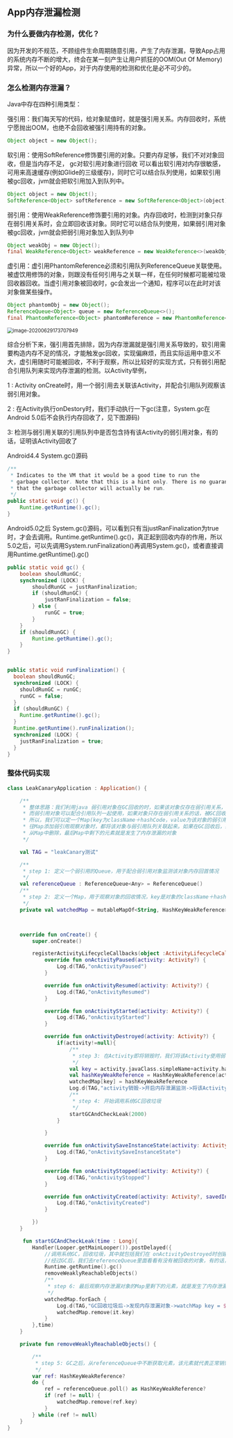 ## App内存泄漏检测

### 为什么要做内存检测，优化？

​		因为开发的不规范，不顾组件生命周期随意引用，产生了内存泄漏，导致App占用的系统内存不断的增大，终会在某一刻产生让用户抓狂的OOM(Out Of Memory)异常，所以一个好的App，对于内存使用的检测和优化是必不可少的。

### 怎么检测内存泄漏？

Java中存在四种引用类型：

强引用：我们每天写的代码，给对象赋值时，就是强引用关系。内存回收时，系统宁愿抛出OOM，也绝不会回收被强引用持有的对象。				

```java
Object object = new Object();
```

软引用：使用SoftReference<T>修饰要引用的对象。只要内存足够，我们不对对象回收，但是当内存不足， gc对软引用对象进行回收 可以看出软引用对内存很敏感，可用来高速缓存(例如Glide的三级缓存)，同时它可以结合队列使用，如果软引用被gc回收，jvm就会把软引用加入到队列中。

```java
Object object = new Object();
SoftReference<Object> softReference = new SoftReference<Object>(object);
```

弱引用：使用WeakReference<T>修饰要引用的对象。内存回收时，检测到对象只存在弱引用关系时，会立即回收该对象。同时它可以结合队列使用，如果弱引用对象被gc回收，jvm就会把弱引用对象加入到队列中

```java
Object weakObj = new Object();
final WeakReference<Object> weakReference = new WeakReference<>(weakObj);
```

虚引用：虚引用PhantomReference<T>必须和引用队列ReferenceQueue<T>关联使用。被虚饮用修饰的对象，则跟没有任何引用与之关联一样，在任何时候都可能被垃圾回收器回收。当虚引用对象被回收时，gc会发出一个通知，程序可以在此时对该对象做某些操作。

```java
Object phantomObj = new Object();
ReferenceQueue<Object> queue = new ReferenceQueue<>();
final PhantomReference<Object> phantomReference = new PhantomReference<>(phantomObj, queue);
```

<img src="/Users/lm162/Library/Application Support/typora-user-images/image-20200629173707949.png" alt="image-20200629173707949" style="zoom:80%;" />



综合分析下来，强引用首先排除，因为内存泄漏就是强引用关系导致的，软引用需要构造内存不足的情况，才能触发gc回收，实现偏麻烦，而且实际运用中意义不大，虚引用随时可能被回收，不利于观察，所以比较好的实现方式，只有弱引用配合引用队列来实现内存泄漏的检测。以Activity举例，

1 : Activity onCreate时，用一个弱引用去关联该Activity，并配合引用队列观察该弱引用对象。

2 : 在Activity执行onDestory时，我们手动执行一下gc(注意，System.gc在Android 5.0后不会执行内存回收了，见下图源码)

3: 检测与弱引用关联的引用队列中是否包含持有该Activity的弱引用对象，有的话，证明该Activity回收了



Android4.4  System.gc()源码

```java
/**
 * Indicates to the VM that it would be a good time to run the
 * garbage collector. Note that this is a hint only. There is no guarantee
 * that the garbage collector will actually be run.
 */
public static void gc() {
    Runtime.getRuntime().gc();
}
```



Android5.0之后 System.gc()源码，可以看到只有当justRanFinalization为true时，才会去调用。Runtime.getRuntime().gc()，真正起到回收内存的作用，所以5.0之后，可以先调用System.runFinalization()再调用System.gc()，或者直接调用Runtime.getRuntime().gc()

```java
public static void gc() {
    boolean shouldRunGC;
    synchronized (LOCK) {
        shouldRunGC = justRanFinalization;
        if (shouldRunGC) {
            justRanFinalization = false;
        } else {
            runGC = true;
        }
    }
    if (shouldRunGC) {
        Runtime.getRuntime().gc();
    }
}


public static void runFinalization() {
  boolean shouldRunGC;
  synchronized (LOCK) {
    shouldRunGC = runGC;
    runGC = false;
  }
  if (shouldRunGC) {
    Runtime.getRuntime().gc();
  }
  Runtime.getRuntime().runFinalization();
  synchronized (LOCK) {
    justRanFinalization = true;
  }
}
```



### 整体代码实现

```kotlin
class LeakCanaryApplication : Application() {

    /**
     * 整体思路：我们利用java 弱引用对象在GC回收的时，如果该对象仅存在弱引用关系，必定会被垃圾回收器回收
     * 而弱引用对象可以配合引用队列一起使用，如果对象只存在弱引用关系的话，被GC回收时，会将该对象移动到引用队列中
     * 所以，我们可以定一个Map(key为className＋hashCode，value为该对象的弱引用)，用来存放所有的需要观察内存泄漏的对象，在每次
     * 往Map添加弱引用观察对象时，都将该对象与弱引用队列关联起来。如果在GC回收后，我们能从弱引用队列查到有回收对象，将该对象
     * 从Map中删除，最后Map中剩下的元素就是发生了内存泄漏的对象
     */

    val TAG = "leakCanary测试"

    /**
     * step 1: 定义一个弱引用的Queue，用于配合弱引用对象监测该对象内存回首情况
     */
    val referenceQueue : ReferenceQueue<Any> = ReferenceQueue()
    /**
     * step 2: 定义一个Map，用于观察对象的回收情况，key是对象的className＋hashCode，value就是该对象的弱引用，HashKeyWeakReference是继承的WeakReference
     */
    private val watchedMap = mutableMapOf<String, HashKeyWeakReference>()



    override fun onCreate() {
        super.onCreate()

        registerActivityLifecycleCallbacks(object :ActivityLifecycleCallbacks{
            override fun onActivityPaused(activity: Activity?) {
                Log.d(TAG,"onActivityPaused")
            }

            override fun onActivityResumed(activity: Activity?) {
                Log.d(TAG,"onActivityResumed")
            }

            override fun onActivityStarted(activity: Activity?) {
                Log.d(TAG,"onActivityStarted")
            }

            override fun onActivityDestroyed(activity: Activity?) {
                if(activity!=null){
                    /**
                     * step 3: 在Activity即将销毁时，我们将该Activity使用弱引用对象观察并加入弱引用队列
                     */
                    val key = activity.javaClass.simpleName+activity.hashCode()
                    val hashKeyWeakReference = HashKeyWeakReference(activity,key,referenceQueue)
                    watchedMap[key] = hashKeyWeakReference
                    Log.d(TAG,"activity销毁->开启内存泄漏监测->将该Activity加入弱引用观察队列->watchMap key = $key")
                    /**
                     * step 4: 开始调用系统GC回收垃圾
                     */
                    startGCAndCheckLeak(2000)
                }

            }

            override fun onActivitySaveInstanceState(activity: Activity?, outState: Bundle?) {
                Log.d(TAG,"onActivitySaveInstanceState")
            }

            override fun onActivityStopped(activity: Activity?) {
                Log.d(TAG,"onActivityStopped")
            }

            override fun onActivityCreated(activity: Activity?, savedInstanceState: Bundle?) {
                Log.d(TAG,"onActivityCreated")
            }

        })
    }

     fun startGCAndCheckLeak(time : Long){
        Handler(Looper.getMainLooper()).postDelayed({
            //调用系统GC，回收垃圾，其中就包括我们在 onActivityDestroyed时创建的  WeakReference(activity)对象
            //经过GC后，我们去referenceQueue里面看看有没有被回收的对象，有的话，则说明这个弱引用对象是正常回收了
            Runtime.getRuntime().gc()
            removeWeaklyReachableObjects()
            /**
             * step 6: 最后观察内存泄漏对象的Map里剩下的元素，就是发生了内存泄漏的对象
             */
            watchedMap.forEach {
                Log.d(TAG,"GC回收垃圾后->发现内存泄漏对象->watchMap key = ${it.key}")
                watchedMap.remove(it.key)
            }
        },time)
    }

    private fun removeWeaklyReachableObjects() {

        /**
         * step 5: GC之后，从referenceQueue中不断获取元素，该元素就代表正常销毁了的弱引用对象，我们将该对象从观察的Map中移除掉
         */
        var ref: HashKeyWeakReference?
        do {
            ref = referenceQueue.poll() as HashKeyWeakReference?
            if (ref != null) {
                watchedMap.remove(ref.key)
            }
        } while (ref != null)
    }
}
```